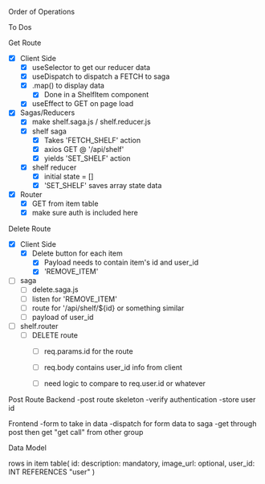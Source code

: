 Order of Operations

To Dos

Get Route
- [x] Client Side
    - [x] useSelector to get our reducer data
    - [x] useDispatch to dispatch a FETCH to saga
    - [x] .map() to display data
        - [x] Done in a ShelfItem component
    - [x] useEffect to GET on page load
- [x] Sagas/Reducers
    - [x] make shelf.saga.js / shelf.reducer.js
    - [x] shelf saga
        - [x] Takes 'FETCH_SHELF' action
        - [x] axios GET @ '/api/shelf'
        - [x] yields 'SET_SHELF' action
    - [x] shelf reducer
        - [x] initial state = []
        - [x] 'SET_SHELF' saves array state data
- [x] Router
    - [x] GET from item table
    - [x] make sure auth is included here

Delete Route
- [x] Client Side
    - [x] Delete button for each item 
        - [x] Payload needs to contain item's id and user_id
        - [x] 'REMOVE_ITEM'
- [ ] saga
    - [ ] delete.saga.js
    - [ ] listen for 'REMOVE_ITEM'
    - [ ] route for '/api/shelf/${id} or something similar
    - [ ] payload of user_id
- [ ] shelf.router
    - [ ] DELETE route
        - [ ] req.params.id for the route
        - [ ] req.body contains user_id info from client
        - [ ] need logic to compare to req.user.id or whatever
        





Post Route
Backend 
    -post route skeleton
    -verify authentication
    -store user id

Frontend
    -form to take in data
    -dispatch for form data to saga
    -get through post then get "get call" from other group











Data Model

rows in item table(
    id: 
    description: mandatory,
    image_url: optional,
    user_id: INT REFERENCES "user"
)